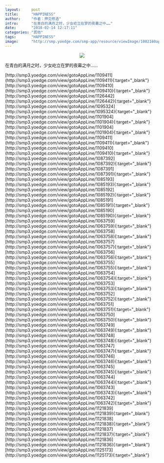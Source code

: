 ```yaml
---
layout:     post
title:      "HAPPINESS"
author:     "作者：押见修造"
intro:      "在青白的满月之时，少女屹立在梦的夜幕之中……"
date:       "2018-02-14 12:17:11"
categories: "其他"
tags:       "HAPPINESS"
image:      "http://smp.yoedge.com/smp-app/resource/viewImage/1002160appline.png"
---
```

<div style="text-align: center">
<p><img src="http://smp.yoedge.com/smp-app/resource/viewImage/1002160appline.png"/></p>
</div>
<p class="post-meta">
<span>在青白的满月之时，少女屹立在梦的夜幕之中……</span>
</p>
[http://smp3.yoedge.com/view/gotoAppLine/1109411](http://smp3.yoedge.com/view/gotoAppLine/1109411){:target="_blank"}
[http://smp3.yoedge.com/view/gotoAppLine/1109410](http://smp3.yoedge.com/view/gotoAppLine/1109410){:target="_blank"}
[http://smp3.yoedge.com/view/gotoAppLine/1126442](http://smp3.yoedge.com/view/gotoAppLine/1126442){:target="_blank"}
[http://smp3.yoedge.com/view/gotoAppLine/1095324](http://smp3.yoedge.com/view/gotoAppLine/1095324){:target="_blank"}
[http://smp3.yoedge.com/view/gotoAppLine/1101904](http://smp3.yoedge.com/view/gotoAppLine/1101904){:target="_blank"}
[http://smp3.yoedge.com/view/gotoAppLine/1101904](http://smp3.yoedge.com/view/gotoAppLine/1101904){:target="_blank"}
[http://smp3.yoedge.com/view/gotoAppLine/1109411](http://smp3.yoedge.com/view/gotoAppLine/1109411){:target="_blank"}
[http://smp3.yoedge.com/view/gotoAppLine/1109410](http://smp3.yoedge.com/view/gotoAppLine/1109410){:target="_blank"}
[http://smp3.yoedge.com/view/gotoAppLine/1087392](http://smp3.yoedge.com/view/gotoAppLine/1087392){:target="_blank"}
[http://smp3.yoedge.com/view/gotoAppLine/1087391](http://smp3.yoedge.com/view/gotoAppLine/1087391){:target="_blank"}
[http://smp3.yoedge.com/view/gotoAppLine/1085193](http://smp3.yoedge.com/view/gotoAppLine/1085193){:target="_blank"}
[http://smp3.yoedge.com/view/gotoAppLine/1085192](http://smp3.yoedge.com/view/gotoAppLine/1085192){:target="_blank"}
[http://smp3.yoedge.com/view/gotoAppLine/1085191](http://smp3.yoedge.com/view/gotoAppLine/1085191){:target="_blank"}
[http://smp3.yoedge.com/view/gotoAppLine/1085190](http://smp3.yoedge.com/view/gotoAppLine/1085190){:target="_blank"}
[http://smp3.yoedge.com/view/gotoAppLine/1063759](http://smp3.yoedge.com/view/gotoAppLine/1063759){:target="_blank"}
[http://smp3.yoedge.com/view/gotoAppLine/1063758](http://smp3.yoedge.com/view/gotoAppLine/1063758){:target="_blank"}
[http://smp3.yoedge.com/view/gotoAppLine/1063757](http://smp3.yoedge.com/view/gotoAppLine/1063757){:target="_blank"}
[http://smp3.yoedge.com/view/gotoAppLine/1063756](http://smp3.yoedge.com/view/gotoAppLine/1063756){:target="_blank"}
[http://smp3.yoedge.com/view/gotoAppLine/1063755](http://smp3.yoedge.com/view/gotoAppLine/1063755){:target="_blank"}
[http://smp3.yoedge.com/view/gotoAppLine/1063754](http://smp3.yoedge.com/view/gotoAppLine/1063754){:target="_blank"}
[http://smp3.yoedge.com/view/gotoAppLine/1063753](http://smp3.yoedge.com/view/gotoAppLine/1063753){:target="_blank"}
[http://smp3.yoedge.com/view/gotoAppLine/1063752](http://smp3.yoedge.com/view/gotoAppLine/1063752){:target="_blank"}
[http://smp3.yoedge.com/view/gotoAppLine/1063751](http://smp3.yoedge.com/view/gotoAppLine/1063751){:target="_blank"}
[http://smp3.yoedge.com/view/gotoAppLine/1063750](http://smp3.yoedge.com/view/gotoAppLine/1063750){:target="_blank"}
[http://smp3.yoedge.com/view/gotoAppLine/1063749](http://smp3.yoedge.com/view/gotoAppLine/1063749){:target="_blank"}
[http://smp3.yoedge.com/view/gotoAppLine/1063748](http://smp3.yoedge.com/view/gotoAppLine/1063748){:target="_blank"}
[http://smp3.yoedge.com/view/gotoAppLine/1063747](http://smp3.yoedge.com/view/gotoAppLine/1063747){:target="_blank"}
[http://smp3.yoedge.com/view/gotoAppLine/1063746](http://smp3.yoedge.com/view/gotoAppLine/1063746){:target="_blank"}
[http://smp3.yoedge.com/view/gotoAppLine/1063745](http://smp3.yoedge.com/view/gotoAppLine/1063745){:target="_blank"}
[http://smp3.yoedge.com/view/gotoAppLine/1063744](http://smp3.yoedge.com/view/gotoAppLine/1063744){:target="_blank"}
[http://smp3.yoedge.com/view/gotoAppLine/1063743](http://smp3.yoedge.com/view/gotoAppLine/1063743){:target="_blank"}
[http://smp3.yoedge.com/view/gotoAppLine/1063742](http://smp3.yoedge.com/view/gotoAppLine/1063742){:target="_blank"}
[http://smp3.yoedge.com/view/gotoAppLine/1121839](http://smp3.yoedge.com/view/gotoAppLine/1121839){:target="_blank"}
[http://smp3.yoedge.com/view/gotoAppLine/1121838](http://smp3.yoedge.com/view/gotoAppLine/1121838){:target="_blank"}
[http://smp3.yoedge.com/view/gotoAppLine/1121837](http://smp3.yoedge.com/view/gotoAppLine/1121837){:target="_blank"}
[http://smp3.yoedge.com/view/gotoAppLine/1121836](http://smp3.yoedge.com/view/gotoAppLine/1121836){:target="_blank"}
[http://smp3.yoedge.com/view/gotoAppLine/1125173](http://smp3.yoedge.com/view/gotoAppLine/1125173){:target="_blank"}


